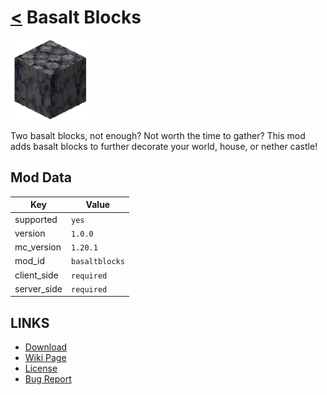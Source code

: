 # [<](../README.md) Basalt Blocks

![alt](icon.png)

Two basalt blocks, not enough? Not worth the time to gather? This mod adds basalt blocks to further decorate your world, house, or nether castle!

## Mod Data

| Key         | Value         |
|-------------|---------------|
| supported   | `yes`         |
| version     | `1.0.0`       |
| mc_version  | `1.20.1`      |
| mod_id      | `basaltblocks`|
| client_side | `required`    |
| server_side | `required`    |

## LINKS
- [Download](DOWNLOAD)
- [Wiki Page](https://github.com/legopitstop/Fabric/wiki/Basalt_Blocks)
- [License](https://legopitstop.weebly.com/license.html)
- [Bug Report](https://github.com/legopitstop/Fabric/issues)